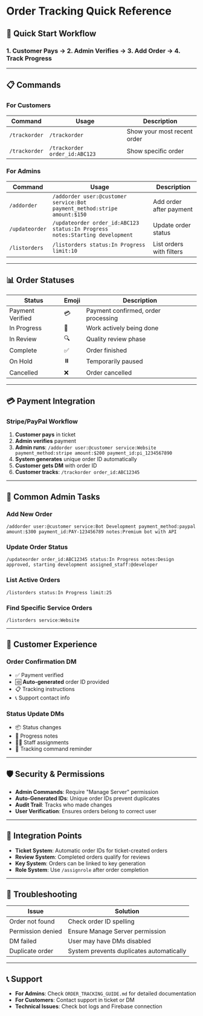 # Order Tracking Quick Reference

## 🚀 Quick Start Workflow

### 1. Customer Pays → 2. Admin Verifies → 3. Add Order → 4. Track Progress

---

## 📋 Commands

### For Customers
| Command | Usage | Description |
|---------|-------|-------------|
| `/trackorder` | `/trackorder` | Show your most recent order |
| `/trackorder` | `/trackorder order_id:ABC123` | Show specific order |

### For Admins
| Command | Usage | Description |
|---------|-------|-------------|
| `/addorder` | `/addorder user:@customer service:Bot payment_method:stripe amount:$150` | Add order after payment |
| `/updateorder` | `/updateorder order_id:ABC123 status:In Progress notes:Starting development` | Update order status |
| `/listorders` | `/listorders status:In Progress limit:10` | List orders with filters |

---

## 📊 Order Statuses

| Status | Emoji | Description |
|--------|-------|-------------|
| Payment Verified | 💳 | Payment confirmed, order processing |
| In Progress | 🔄 | Work actively being done |
| In Review | 🔍 | Quality review phase |
| Complete | ✅ | Order finished |
| On Hold | ⏸️ | Temporarily paused |
| Cancelled | ❌ | Order cancelled |

---

## 💳 Payment Integration

### Stripe/PayPal Workflow
1. **Customer pays** in ticket
2. **Admin verifies** payment
3. **Admin runs**: `/addorder user:@customer service:Website payment_method:stripe amount:$200 payment_id:pi_1234567890`
4. **System generates** unique order ID automatically
5. **Customer gets DM** with order ID
6. **Customer tracks**: `/trackorder order_id:ABC12345`

---

## 🔧 Common Admin Tasks

### Add New Order
```
/addorder user:@customer service:Bot Development payment_method:paypal amount:$300 payment_id:PAY-123456789 notes:Premium bot with API
```

### Update Order Status
```
/updateorder order_id:ABC12345 status:In Progress notes:Design approved, starting development assigned_staff:@developer
```

### List Active Orders
```
/listorders status:In Progress limit:25
```

### Find Specific Service Orders
```
/listorders service:Website
```

---

## 📱 Customer Experience

### Order Confirmation DM
- ✅ Payment verified
- 🆔 **Auto-generated** order ID provided
- 📋 Tracking instructions
- 📞 Support contact info

### Status Update DMs
- 📦 Status changes
- 📝 Progress notes
- 👨‍💼 Staff assignments
- 🔗 Tracking command reminder

---

## 🛡️ Security & Permissions

- **Admin Commands**: Require "Manage Server" permission
- **Auto-Generated IDs**: Unique order IDs prevent duplicates
- **Audit Trail**: Tracks who made changes
- **User Verification**: Ensures orders belong to correct user

---

## 🔗 Integration Points

- **Ticket System**: Automatic order IDs for ticket-created orders
- **Review System**: Completed orders qualify for reviews
- **Key System**: Orders can be linked to key generation
- **Role System**: Use `/assignrole` after order completion

---

## 🚨 Troubleshooting

| Issue | Solution |
|-------|----------|
| Order not found | Check order ID spelling |
| Permission denied | Ensure Manage Server permission |
| DM failed | User may have DMs disabled |
| Duplicate order | System prevents duplicates automatically |

---

## 📞 Support

- **For Admins**: Check `ORDER_TRACKING_GUIDE.md` for detailed documentation
- **For Customers**: Contact support in ticket or DM
- **Technical Issues**: Check bot logs and Firebase connection 